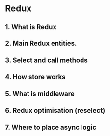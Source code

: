 # Redux


## 1. What is Redux
## 2. Main Redux entities.
## 3. Select and call methods
## 4. How store works
## 5. What is middleware
## 6. Redux optimisation (reselect)
## 7. Where to place async logic
